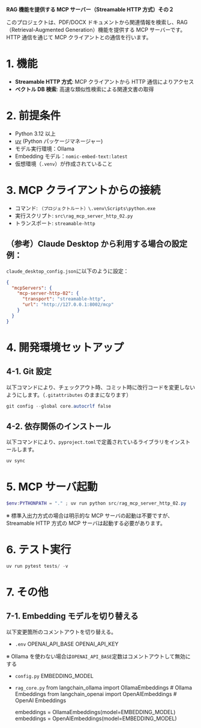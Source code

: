 **RAG 機能を提供する MCP サーバー（Streamable HTTP 方式）その２**

このプロジェクトは、PDF/DOCX ドキュメントから関連情報を検索し、RAG（Retrieval-Augmented Generation）機能を提供する MCP サーバーです。
HTTP 通信を通じて MCP クライアントとの通信を行います。

# 1. 機能

- **Streamable HTTP 方式**: MCP クライアントから HTTP 通信によりアクセス
- **ベクトル DB 検索**: 高速な類似性検索による関連文書の取得

# 2. 前提条件

- Python 3.12 以上
- [uv](https://docs.astral.sh/uv/) (Python パッケージマネージャー)
- モデル実行環境：Ollama
- Embedding モデル：`nomic-embed-text:latest`
- 仮想環境（`.venv`）が作成されていること

# 3. MCP クライアントからの接続

- コマンド: `（プロジェクトルート）\.venv\Scripts\python.exe`
- 実行スクリプト: `src\rag_mcp_server_http_02.py`
- トランスポート: `streamable-http`

## （参考）Claude Desktop から利用する場合の設定例：

`claude_desktop_config.json`に以下のように設定：

```json
{
  "mcpServers": {
    "mcp-server-http-02": {
      "transport": "streamable-http",
      "url": "http://127.0.0.1:8002/mcp"
    }
  }
}
```

# 4. 開発環境セットアップ

## 4-1. Git 設定

以下コマンドにより、チェックアウト時、コミット時に改行コードを変更しないようにします。（`.gitattributes` のままになります）

```powershell
git config --global core.autocrlf false
```

## 4-2. 依存関係のインストール

以下コマンドにより、`pyproject.toml`で定義されているライブラリをインストールします。

```powershell
uv sync
```

# 5. MCP サーバ起動

```powershell
$env:PYTHONPATH = "." ; uv run python src/rag_mcp_server_http_02.py
```

※ 標準入出力方式の場合は明示的な MCP サーバの起動は不要ですが、Streamable HTTP 方式の MCP サーバは起動する必要があります。

# 6. テスト実行

```powershell
uv run pytest tests/ -v
```

# 7. その他

## 7-1. Embedding モデルを切り替える

以下変更箇所のコメントアウトを切り替える。

- `.env`
  OPENAI_API_BASE
  OPENAI_API_KEY

※ Ollama を使わない場合は`OPENAI_API_BASE`定数はコメントアウトして無効にする

- `config.py`
  EMBEDDING_MODEL

- `rag_core.py`
  from langchain_ollama import OllamaEmbeddings # Ollama Embeddings
  from langchain_openai import OpenAIEmbeddings # OpenAI Embeddings

  embeddings = OllamaEmbeddings(model=EMBEDDING_MODEL)
  embeddings = OpenAIEmbeddings(model=EMBEDDING_MODEL)
